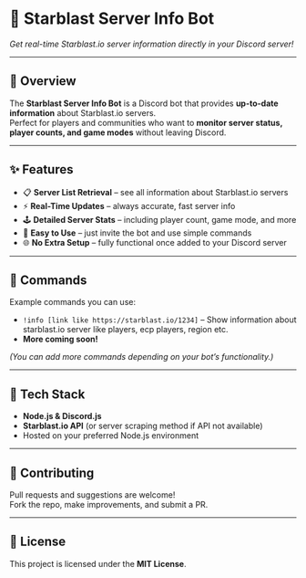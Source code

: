 # 🚀 Starblast Server Info Bot  

*Get real-time Starblast.io server information directly in your Discord server!*  

---

## 🌟 Overview  
The **Starblast Server Info Bot** is a Discord bot that provides **up-to-date information** about Starblast.io servers.  
Perfect for players and communities who want to **monitor server status, player counts, and game modes** without leaving Discord.  

---

## ✨ Features  
- 📋 **Server List Retrieval** – see all information about Starblast.io servers  
- ⚡ **Real-Time Updates** – always accurate, fast server info  
- 🕹️ **Detailed Server Stats** – including player count, game mode, and more  
- 🤖 **Easy to Use** – just invite the bot and use simple commands  
- 🌐 **No Extra Setup** – fully functional once added to your Discord server  

---

## 📌 Commands  
Example commands you can use:  
- `!info [link like https://starblast.io/1234]` – Show information about starblast.io server like players, ecp players, region etc.
- **More coming soon!**  

*(You can add more commands depending on your bot’s functionality.)*  

---

## 📌 Tech Stack  
- **Node.js & Discord.js**  
- **Starblast.io API** (or server scraping method if API not available)  
- Hosted on your preferred Node.js environment  

---

## 🤝 Contributing  
Pull requests and suggestions are welcome!  
Fork the repo, make improvements, and submit a PR.  

---

## 📜 License  
This project is licensed under the **MIT License**.  
